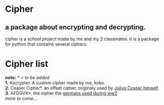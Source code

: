 # Cipher
## a package about encrypting and decrypting.
cipher is a *school project* made by me and my 2 classmates. it is a package for python that contains several ciphers.

Cipher list
===========
**note:** * = *to be added*
<br>
**1.** Kocrypter. A custom cipher made by me, koko.
<br>
**2.** Ceaser Cipher*. an offset cipher, originaly used by [Julius Ceaser himself](https://en.wikipedia.org/wiki/Caesar_cipher).
<br>
**3.** AFDGVX*. the cipher the [germans used during ww2](https://en.wikipedia.org/wiki/ADFGVX_cipher)
<br>
*more to come...*
